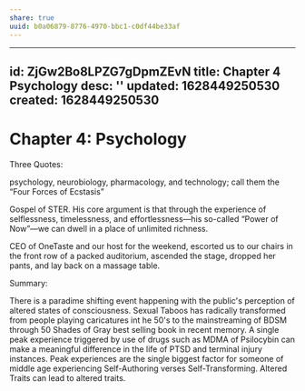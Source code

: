 ```yaml
---
share: true
uuid: b0a06879-8776-4970-bbc1-c0df44be33af
---
```

---
id: ZjGw2Bo8LPZG7gDpmZEvN
title: Chapter 4 Psychology
desc: ''
updated: 1628449250530
created: 1628449250530
---
# Chapter 4: Psychology
Three Quotes:

psychology, neurobiology, pharmacology, and technology; call them the “Four Forces of Ecstasis”

Gospel of STER. His core argument is that through the experience of selflessness, timelessness, and effortlessness—his so-called “Power of Now”—we can dwell in a place of unlimited richness.

CEO of OneTaste and our host for the weekend, escorted us to our chairs in the front row of a packed auditorium, ascended the stage, dropped her pants, and lay back on a massage table.

Summary:

There is a paradime shifting event happening with the public's perception of altered states of consciousness. Sexual Taboos has radically transformed from people playing caricatures int he 50's to the mainstreaming of BDSM through 50 Shades of Gray best selling book in recent memory. A single peak experience triggered by use of drugs such as MDMA of Psilocybin can make a meaningful difference in the life of PTSD and terminal injury instances. Peak experiences are the single biggest factor for someone of middle age experiencing Self-Authoring verses Self-Transforming. Altered Traits can lead to altered traits.
